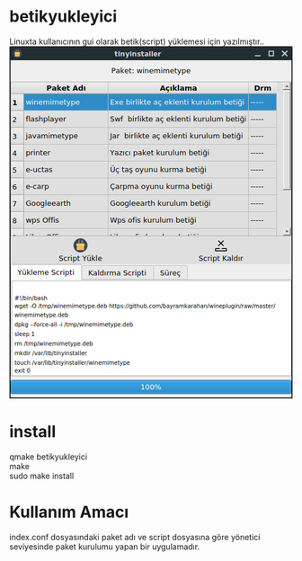 # betikyukleyici
Linuxta kullanıcının gui olarak betik(script) yüklemesi için yazılmıştır.. 
<br/>
![betikyukleyici](https://github.com/bayramkarahan/betikyukleyici/blob/master/betikyukleyici0.png)<br/>
# install
qmake betikyukleyici<br/>
make<br/>
sudo make install<br/>
# Kullanım Amacı
index.conf dosyasındaki paket adı ve script dosyasına göre yönetici seviyesinde paket kurulumu yapan bir uygulamadır.
